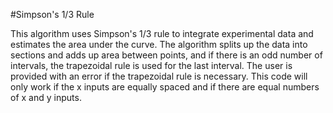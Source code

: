 #Simpson's 1/3 Rule

This algorithm uses Simpson's 1/3 rule to integrate experimental data and estimates the area under the curve. 
The algorithm splits up the data into sections and adds up area between points, and if there is an odd number of intervals, the trapezoidal rule is used for the last interval.
The user is provided with an error if the trapezoidal rule is necessary.
This code will only work if the x inputs are equally spaced and if there are equal numbers of x and y inputs. 
